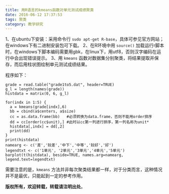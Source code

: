 ```yaml
---
title: 用R语言的kmeans函数对单元测试成绩聚类
date: 2016-06-12 17:37:53
tags: 聚类
category: 教学研究
---
```

1、在ubuntu下安装：采用命令行 `sudo apt-get R-base`，具体可参见官方网站；在windows下有二进制安装包可下载。
2、在R环境中用 `source()` 加载运行r脚本时，在windows下脚本编码需要用gbk，在linux下，用utf8，否则汉字编码在运行中会出现错误提示。
3、用 `kmeans` 函数对数据集分别聚类，将结果提取并保存，而后用柱状图绘制单元测试成绩结果。
<!-- more -->
程序如下：
``` python:n
grade = read.table("grade1to5.dat", header=TRUE)
g_l = length(names(grade))
histdata = matrix(0, 6, g_l)

for(indx in 1:5) {
  a = kmeans(grade[indx],6)
  bb = cbind(a$centers, a$size)
  cc = as.data.frame(bb)   #必须转换为data.frame，否则不能用order排序
  dd = cc[order(cc$unit),] #此时以cc第一列进行排序，第一列名称为unit*
  histdata[,indx] = dd[,2]
  print(dd)
}
print(histdata)
namearg <- c('差','较差','中下','中等','较好','好')
legendtxt <- c('1单元', '2单元','3单元','4单元','5单元')
barplot(t(histdata), beside=TRUE, names.arg=namearg, legend.text=legendtxt)
```
需要注意的是，`kmeans` 方法并非每次聚类结果都一样，对于分类而言，这种情况并不是最优，只能起到一定的参考作用。

**版权所有，欢迎转载，转载请注明出处**。
